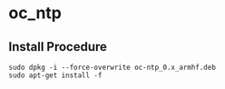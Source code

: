 # oc_ntp

## Install Procedure


```
sudo dpkg -i --force-overwrite oc-ntp_0.x_armhf.deb
sudo apt-get install -f
```
